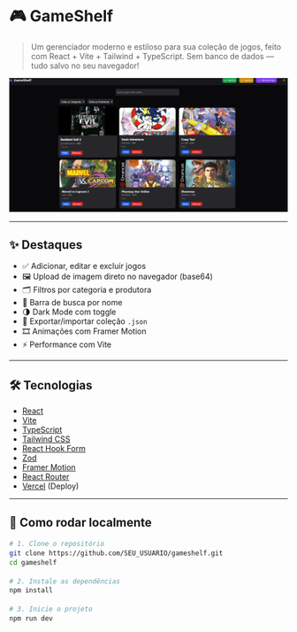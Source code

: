 # 🎮 GameShelf

> Um gerenciador moderno e estiloso para sua coleção de jogos, feito com React + Vite + Tailwind + TypeScript. Sem banco de dados — tudo salvo no seu navegador!

![Capa do projeto](./public/appScreen.png) <!-- Substitua por um print do projeto -->

---

## ✨ Destaques

- ✅ Adicionar, editar e excluir jogos
- 🖼️ Upload de imagem direto no navegador (base64)
- 🗂️ Filtros por categoria e produtora
- 🔎 Barra de busca por nome
- 🌗 Dark Mode com toggle
- 💾 Exportar/importar coleção `.json`
- 🎞️ Animações com Framer Motion
- ⚡️ Performance com Vite

---

## 🛠 Tecnologias

- [React](https://reactjs.org/)
- [Vite](https://vitejs.dev/)
- [TypeScript](https://www.typescriptlang.org/)
- [Tailwind CSS](https://tailwindcss.com/)
- [React Hook Form](https://react-hook-form.com/)
- [Zod](https://zod.dev/)
- [Framer Motion](https://www.framer.com/motion/)
- [React Router](https://reactrouter.com/)
- [Vercel](https://vercel.com/) (Deploy)

---

## 🚀 Como rodar localmente

```bash
# 1. Clone o repositório
git clone https://github.com/SEU_USUARIO/gameshelf.git
cd gameshelf

# 2. Instale as dependências
npm install

# 3. Inicie o projeto
npm run dev
